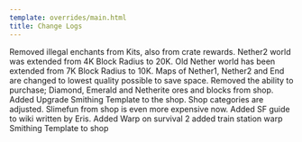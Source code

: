 ```yaml
---
template: overrides/main.html
title: Change Logs
---
```





Removed illegal enchants from Kits, also from crate rewards.
Nether2 world was extended from 4K Block Radius to 20K.
Old Nether world has been extended from 7K Block Radius to 10K.
Maps of Nether1, Nether2 and End are changed to lowest quality possible to save space.
Removed the ability to purchase; Diamond, Emerald and Netherite ores and blocks from shop.
Added Upgrade Smithing Template to the shop.
Shop categories are adjusted.
Slimefun from shop is even more expensive now.
Added SF guide to wiki written by Eris.
Added Warp on survival 2
added train station warp
Smithing Template to shop